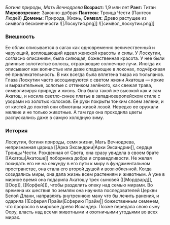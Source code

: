 *Богиня природы, Мать Вечнодрева*
**Возраст:** 1,9 млн лет
**Ранг:** Титан
**Мировозрение:** Законно-добрая
**Пантеон**: Троица Чести (Пантеон Людей)
**Домены:** Природа, Жизнь, 
**Символ:** Древо растущее из символа бесконечности
![[Лоскутия.png]]
![[символ_лоскутии.png]]
### Внешность 
Ее облик описывается в сагах как одновременно величественный и чарующий, воплощающий идеал женской красоты и силы. У Лоскутии, согласно описаниям, была сияющая, божественная красота. У нее были длинные золотистые волосы, отражающие солнечные лучи. Иногда их описывают как волнистые или даже спадающие в локонах, подчёркивая её привлекательность. В них всегда была вплетена тиара из тюльпанов. Глаза Лоскутии часто ассоциируются с светом жизни Акатоша — яркие и выразительные, золотые с оттенком зелёного, как свежая трава, символизируя природу и жизнь. Она была такой же высокой как и сам Акатош, и носила светло-синее платье в западноевропейском стиле с узорами из золотых колосков. Ее руки покрыты тонким слоем зелени, и от кистей до локтей они обмотаны  живой лозой. Нередко ее оружали мелкие и не только животные. А там где она проходила цветы распускались даже в самую холодную зиму.

### История
Лоскутия, богиня природы, семя жизни, Мать Вечнодрева, непризнанная царица [[Арка Эксандрии|Арки Эксандрии]], сердце Троицы Чести. Рожденная от Света, она сразу увидела в своем брате [[Акатош|Акатоше]] поборника добра и справедливости. Не желая покидать его не на секунду в его пути к миру в фундаментальном пространстве, она стала его второй душой и возлюбленной. Когда созидались миры, она дала жизнь всем растениям и животным. А уже в мирное время она подарила Акатошу трех сыновей ([[Мордвард]], [[Оор]], [[Корфей]]), чтобы разделить опеку над семью мирами. Во времена их шествия по землям она научила последователей Церкви Белой Длани, направлять внутреннюю ману что бы лечить ранения, и одарила [[Есферия Прайм|Есферию Прайм]] божественным семенем, что проросло в мировое древо Искандер. Позже передала свою сыну Оору, власть над всеми животными и охотничьими угодьями во всех мирах. 
